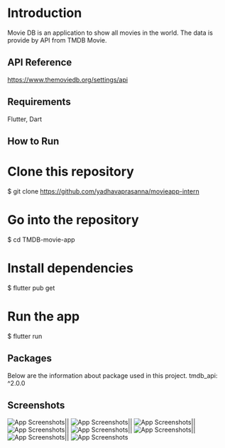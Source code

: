 
# Introduction

Movie DB is an application to show all movies in the world. The data is provide by API from TMDB Movie.


## API Reference

https://www.themoviedb.org/settings/api
## Requirements
Flutter,
Dart
## How to Run


# Clone this repository
$ git clone https://github.com/yadhavaprasanna/movieapp-intern

# Go into the repository
$ cd TMDB-movie-app

# Install dependencies
$ flutter pub get

# Run the app
$ flutter run



## Packages
Below are the information about package used in this project.
tmdb_api: ^2.0.0
## Screenshots

![App Screenshots](https://ibb.co/0s2yPP3)||
![App Screenshots](https://ibb.co/12Twgby)||
![App Screenshots](https://ibb.co/p0S5QQJ)||
![App Screenshots](https://ibb.co/J7XWJkk)||
![App Screenshots](https://ibb.co/y8KCvv3)||
![App Screenshots](https://ibb.co/CB8CqvT)||
![App Screenshots](https://ibb.co/txy1yj9)||
![App Screenshots](https://ibb.co/Pw1tJ5W)

